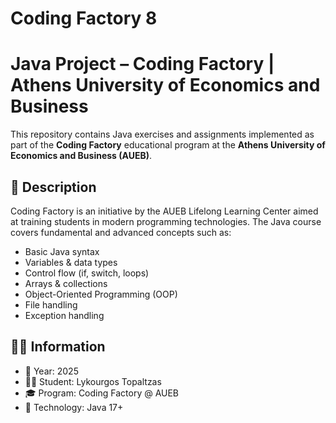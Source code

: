 # Coding Factory 8
# Java Project – Coding Factory | Athens University of Economics and Business

This repository contains Java exercises and assignments implemented as part of the **Coding Factory** educational program at the **Athens University of Economics and Business (AUEB)**.

## 📘 Description

Coding Factory is an initiative by the AUEB Lifelong Learning Center aimed at training students in modern programming technologies. The Java course covers fundamental and advanced concepts such as:

- Basic Java syntax  
- Variables & data types  
- Control flow (if, switch, loops)  
- Arrays & collections  
- Object-Oriented Programming (OOP)  
- File handling  
- Exception handling

## 👨‍🎓 Information

- 📅 Year: 2025  
- 🧑‍💻 Student: Lykourgos Topaltzas  
- 🎓 Program: Coding Factory @ AUEB  
- 📂 Technology: Java 17+
